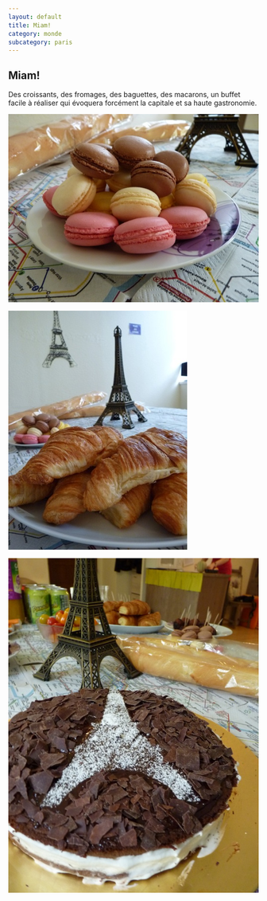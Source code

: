 ```yaml
---
layout: default
title: Miam!
category: monde
subcategory: paris
---
```


## Miam!

Des croissants, des fromages, des baguettes, des macarons, un buffet facile à réaliser qui évoquera forcément la capitale et sa haute gastronomie.

![macarons](/assets/images/pages/P1080876.JPG)

![table](/assets/images/pages/P1080877.jpg)

![gateau](/assets/images/pages/P1080894.jpg)
